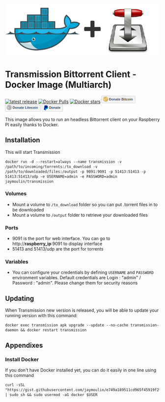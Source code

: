 ![logo](logo.png)

Transmission Bittorrent Client - Docker Image (Multiarch)
===

[![latest release](https://img.shields.io/github/release/jaymoulin/docker-transmission.svg "latest release")](http://github.com/jaymoulin/docker-transmission/releases)
[![Docker Pulls](https://img.shields.io/docker/pulls/jaymoulin/transmission.svg)](https://hub.docker.com/r/jaymoulin/transmission/)
[![Docker stars](https://img.shields.io/docker/stars/jaymoulin/transmission.svg)](https://hub.docker.com/r/jaymoulin/transmission/)
[![Bitcoin donation](https://github.com/jaymoulin/jaymoulin.github.io/raw/master/btc.png "Bitcoin donation")](https://m.freewallet.org/id/374ad82e/btc)
[![Litecoin donation](https://github.com/jaymoulin/jaymoulin.github.io/raw/master/ltc.png "Litecoin donation")](https://m.freewallet.org/id/374ad82e/ltc)
[![PayPal donation](https://github.com/jaymoulin/jaymoulin.github.io/raw/master/ppl.png "PayPal donation")](https://www.paypal.me/jaymoulin)

This image allows you to run an headless Bittorrent client on your Raspberry PI easily thanks to Docker.

Installation
---

This will start Transmission
```
docker run -d --restart=always --name transmission -v /path/to/incoming/torrents:/to_download -v /path/to/downloaded/files:/output -p 9091:9091 -p 51413:51413 -p 51413:51413/udp -e USERNAME=admin -e PASSWORD=admin jaymoulin/transmission
```

### Volumes

* Mount a volume to `/to_download` folder so you can put .torrent files in to be downloaded
* Mount a volume to `/output` folder to retrieve your downloaded files

### Ports

* 9091 is the port for web interface. You can go to http://__raspberry_ip__:9091 to display interface
* 51413 and 51413/udp are the port for torrents

### Variables

* You can configure your credentials by defining `USERNAME` and `PASSWORD` environment variables. Default credentials are Login : "admin" / Password : "admin". Please change them for security reasons


Updating
---

When Transmission new version is released, you will be able to update your running version with this command:
 
```
docker exec transmission apk upgrade --update --no-cache transmission-daemon && docker restart transmission
```

Appendixes
---

### Install Docker

If you don't have Docker installed yet, you can do it easily in one line using this command
 
```
curl -sSL "https://gist.githubusercontent.com/jaymoulin/e749a189511cd965f45919f2f99e45f3/raw/0e650b38fde684c4ac534b254099d6d5543375f1/ARM%2520(Raspberry%2520PI)%2520Docker%2520Install" | sudo sh && sudo usermod -aG docker $USER
```

